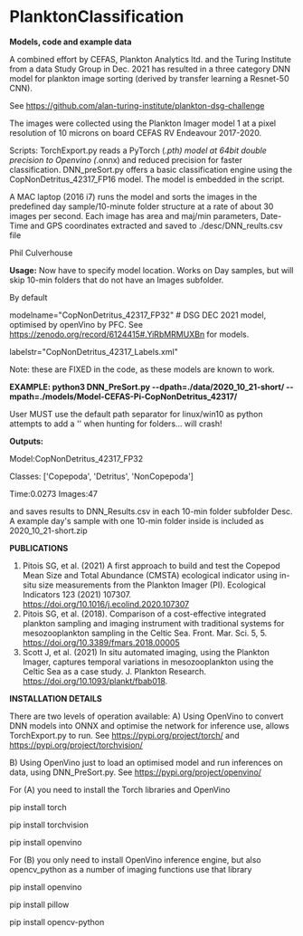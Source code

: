 # PlanktonClassification
<b>Models, code and example data</b>

A combined effort by CEFAS, Plankton Analytics ltd. and the Turing Institute from a data Study Group in Dec. 2021 has resulted in a three category DNN model for plankton image sorting (derived by transfer learning a Resnet-50 CNN).

See https://github.com/alan-turing-institute/plankton-dsg-challenge

The images were collected using the Plankton Imager model 1 at a pixel resolution of 10 microns on board CEFAS RV Endeavour 2017-2020.

Scripts:
TorchExport.py reads a PyTorch (*.pth) model at 64bit double precision to Openvino (*.onnx) and reduced precision for faster classification.
DNN_preSort.py offers a basic classification engine using the CopNonDetritus_42317_FP16 model. The model is embedded in the script.

A MAC laptop (2016 i7) runs the model and sorts the images in the predefined day sample/10-minute folder structure at a rate of about 30 images per second.
Each image has area and maj/min parameters, Date-Time and GPS coordinates extracted and saved to ./desc/DNN_reults.csv file

Phil Culverhouse

<b>Usage:</b>
Now have to specify model location. Works on Day samples, but will skip 10-min folders that do not have an Images subfolder.

By default 

modelname="CopNonDetritus_42317_FP32" # DSG DEC 2021 model, optimised by openVino by PFC. See https://zenodo.org/record/6124415#.YiRbMRMUXBn for models.

labelstr="CopNonDetritus_42317_Labels.xml"

Note: these are FIXED in the code, as these models are known to work.

<b>EXAMPLE: python3 DNN_PreSort.py --dpath=./data/2020_10_21-short/ --mpath=./models/Model-CEFAS-Pi-CopNonDetritus_42317/</b>

User MUST use the default path separator for linux/win10 as python attempts to add a '\' when hunting for folders... will crash!

<b>Outputs: </b>

Model:CopNonDetritus_42317_FP32

Classes: ['Copepoda', 'Detritus', 'NonCopepoda']

Time:0.0273 Images:47

and saves results to DNN_Results.csv in each 10-min folder subfolder Desc. A example day's sample with one 10-min folder inside is included as 2020_10_21-short.zip


<b>PUBLICATIONS</b>
1. Pitois SG, et al. (2021) A first approach to build and test the Copepod Mean Size and Total Abundance (CMSTA) ecological indicator using in-situ size measurements from the Plankton Imager (PI). Ecological Indicators 123 (2021) 107307. https://doi.org/10.1016/j.ecolind.2020.107307
2. Pitois SG, et al. (2018). Comparison of a cost-effective integrated plankton sampling and imaging instrument with traditional systems for mesozooplankton sampling in the Celtic Sea. Front. Mar. Sci. 5, 5. https://doi.org/10.3389/fmars.2018.00005
3. Scott J, et al.  (2021) In situ automated imaging, using the Plankton Imager, captures temporal variations in mesozooplankton using the Celtic Sea as a case study. J. Plankton Research. https://doi.org/10.1093/plankt/fbab018.


<b>INSTALLATION DETAILS</b>

There are two levels of operation available:
A) Using OpenVino to convert DNN models into ONNX and optimise the network for inference use, 
  allows TorchExport.py to run. 
   See https://pypi.org/project/torch/ and https://pypi.org/project/torchvision/
   
B) Using OpenVino just to load an optimised model and run inferences on data, using DNN_PreSort.py.
   See https://pypi.org/project/openvino/

For (A) you need to install the Torch libraries and OpenVino

pip install torch

pip install torchvision

pip install openvino

For (B) you only need to install OpenVino inference engine, but also opencv_python as a number of imaging functions use that library

pip install openvino

pip install pillow

pip install opencv-python




